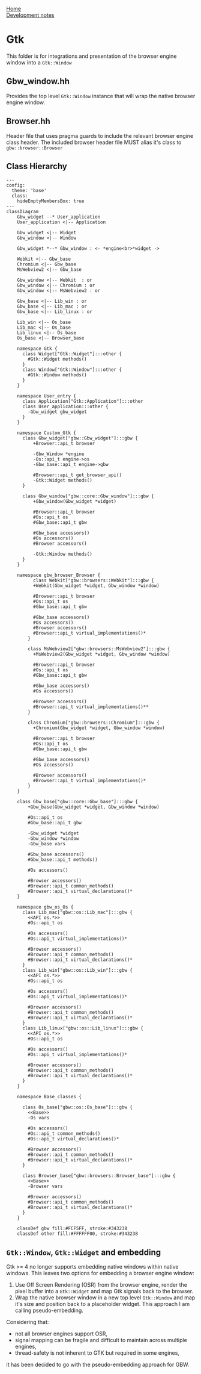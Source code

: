 [Home](../../#development)<br>
[Development notes](..)

# Gtk
This folder is for integrations and presentation of the browser engine window into a `Gtk::Window`

## Gbw_window.hh
Provides the top level `Gtk::Window` instance that will wrap the native browser engine window.

## Browser.hh
Header file that uses pragma guards to include the relevant browser engine class header. The included browser header file MUST alias it's class to `gbw::browser::Browser`

## Class Hierarchy
```mermaid
---
config:
  theme: 'base'
  class:
    hideEmptyMembersBox: true
---
classDiagram
    Gbw_widget --* User_application
    User_application <|-- Application

    Gbw_widget <|-- Widget
    Gbw_window <|-- Window
    
    Gbw_widget *--* Gbw_window : <- *engine<br>*widget ->

    Webkit <|-- Gbw_base
    Chromium <|-- Gbw_base
    MsWebview2 <|-- Gbw_base

    Gbw_window <|-- Webkit  : or
    Gbw_window <|-- Chromium : or
    Gbw_window <|-- MsWebview2 : or

    Gbw_base <|-- Lib_win : or
    Gbw_base <|-- Lib_mac : or
    Gbw_base <|-- Lib_linux : or
    
    Lib_win <|-- Os_base
    Lib_mac <|-- Os_base
    Lib_linux <|-- Os_base
    Os_base <|-- Browser_base
    
    namespace Gtk {
      class Widget["Gtk::Widget"]:::other {
        #Gtk::Widget methods()
      }
      class Window["Gtk::Window"]:::other {
        #Gtk::Window methods()
      }
    }

    namespace User_entry {
      class Application["Gtk::Application"]:::other
      class User_application:::other {
        -Gbw_widget gbw_widget
      }
    }

    namespace Custom_Gtk {
      class Gbw_widget["gbw::Gbw_widget"]:::gbw {
          +Browser::api_t browser

          -Gbw_Window *engine
          -Os::api_t engine->os
          -Gbw_base::api_t engine->gbw

          #Browser::api_t get_browser_api()
          -Gtk::Widget methods()
      }

      class Gbw_window["gbw::core::Gbw_window"]:::gbw {
          +Gbw_window(Gbw_widget *widget)

          #Browser::api_t browser
          #Os::api_t os
          #Gbw_base::api_t gbw

          #Gbw_base accessors()           
          #Os accessors()        
          #Browser accessors()
          
          -Gtk::Window methods()
      }
    }

    namespace gbw_browser_Browser {
          class Webkit["gbw::browsers::Webkit"]:::gbw {
          +Webkit(Gbw_widget *widget, Gbw_window *window)

          #Browser::api_t browser
          #Os::api_t os
          #Gbw_base::api_t gbw

          #Gbw_base accessors()           
          #Os accessors()
          #Browser accessors()
          #Browser::api_t virtual_implementations()*
        }

        class MsWebview2["gbw::browsers::MsWebview2"]:::gbw {
          +MsWebview2(Gbw_widget *widget, Gbw_window *window)

          #Browser::api_t browser
          #Os::api_t os
          #Gbw_base::api_t gbw

          #Gbw_base accessors()           
          #Os accessors()
        
          #Browser accessors()
          #Browser::api_t virtual_implementations()**
        }

        class Chromium["gbw::browsers::Chromium"]:::gbw {
          +Chromium(Gbw_widget *widget, Gbw_window *window)

          #Browser::api_t browser
          #Os::api_t os
          #Gbw_base::api_t gbw

          #Gbw_base accessors()          
          #Os accessors()
        
          #Browser accessors()
          #Browser::api_t virtual_implementations()*
        }
    }

    class Gbw_base["gbw::core::Gbw_base"]:::gbw {
        +Gbw_base(Gbw_widget *widget, Gbw_window *window)
        
        #Os::api_t os
        #Gbw_base::api_t gbw
        
        -Gbw_widget *widget
        -Gbw_window *window
        -Gbw_base vars

        #Gbw_base accessors()
        #Gbw_base::api_t methods()
        
        #Os accessors()

        #Browser accessors()
        #Browser::api_t common_methods()
        #Browser::api_t virtual_declarations()*
    }

    namespace gbw_os_Os {
      class Lib_mac["gbw::os::Lib_mac"]:::gbw {
        <<API os.*>>
        #Os::api_t os
        
        #Os accessors()
        #Os::api_t virtual_implementations()*
        
        #Browser accessors()
        #Browser::api_t common_methods()
        #Browser::api_t virtual_declarations()*
      }
      class Lib_win["gbw::os::Lib_win"]:::gbw {
        <<API os.*>>
        #Os::api_t os
        
        #Os accessors()
        #Os::api_t virtual_implementations()*
        
        #Browser accessors()
        #Browser::api_t common_methods()
        #Browser::api_t virtual_declarations()*
      }
      class Lib_linux["gbw::os::Lib_linux"]:::gbw {
        <<API os.*>>
        #Os::api_t os
        
        #Os accessors()
        #Os::api_t virtual_implementations()*
        
        #Browser accessors()
        #Browser::api_t common_methods()
        #Browser::api_t virtual_declarations()*
      }
    }

    namespace Base_classes {
 
      class Os_base["gbw::os::Os_base"]:::gbw {
        <<Base>>
        -Os vars
        
        #Os accessors()
        #Os::api_t common_methods() 
        #Os::api_t virtual_declarations()*
        
        #Browser accessors()
        #Browser::api_t common_methods()
        #Browser::api_t virtual_declarations()*
      }

      class Browser_base["gbw::browsers::Browser_base"]:::gbw {
        <<Base>> 
        -Browser vars
        
        #Browser accessors()
        #Browser::api_t common_methods()
        #Browser::api_t virtual_declarations()*
      }
    }

    classDef gbw fill:#FCF5FF, stroke:#343238 
    classDef other fill:#FFFFFF00, stroke:#343238
```

## `Gtk::Window`, `Gtk::Widget` and embedding
Gtk >= 4 no longer supports embedding native windows within native windows. This leaves two options for embedding a browser engine window:
1) Use Off Screen Rendering (OSR) from the browser engine, render the pixel buffer into a `Gtk::Widget` and map Gtk signals back to the browser.
2) Wrap the native browser window in a new top level `Gtk::Window` and map it's size and position back to a placeholder widget. This approach I am calling pseudo-embedding.

Considering that:
- not all browser engines support OSR, 
- signal mapping can be fragile and difficult to maintain across multiple engines,
- thread-safety is not inherent to GTK but required in some engines,

it has been decided to go with the pseudo-embedding approach for GBW.

